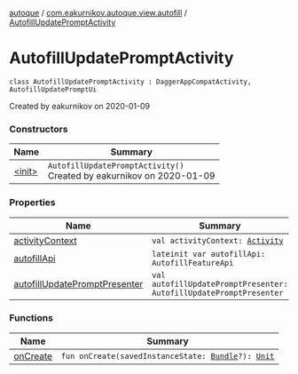 [autoque](../../index.md) / [com.eakurnikov.autoque.view.autofill](../index.md) / [AutofillUpdatePromptActivity](./index.md)

# AutofillUpdatePromptActivity

`class AutofillUpdatePromptActivity : DaggerAppCompatActivity, AutofillUpdatePromptUi`

Created by eakurnikov on 2020-01-09

### Constructors

| Name | Summary |
|---|---|
| [&lt;init&gt;](-init-.md) | `AutofillUpdatePromptActivity()`<br>Created by eakurnikov on 2020-01-09 |

### Properties

| Name | Summary |
|---|---|
| [activityContext](activity-context.md) | `val activityContext: `[`Activity`](https://developer.android.com/reference/android/app/Activity.html) |
| [autofillApi](autofill-api.md) | `lateinit var autofillApi: AutofillFeatureApi` |
| [autofillUpdatePromptPresenter](autofill-update-prompt-presenter.md) | `val autofillUpdatePromptPresenter: AutofillUpdatePromptPresenter` |

### Functions

| Name | Summary |
|---|---|
| [onCreate](on-create.md) | `fun onCreate(savedInstanceState: `[`Bundle`](https://developer.android.com/reference/android/os/Bundle.html)`?): `[`Unit`](https://kotlinlang.org/api/latest/jvm/stdlib/kotlin/-unit/index.html) |

